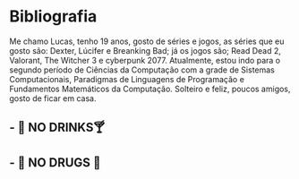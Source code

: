 # Bibliografia
Me chamo Lucas, tenho 19 anos, gosto de séries e jogos, as séries que eu gosto são: Dexter, Lúcifer e Breanking Bad; já os jogos são; Read Dead 2, Valorant, The Witcher 3 e cyberpunk 2077.
Atualmente, estou indo para o segundo período de Ciências da Computação com a grade de Sistemas Computacionais, Paradigmas de Linguagens de Programação e Fundamentos Matemáticos da Computação.
Solteiro e feliz, poucos amigos, gosto de ficar em casa.

## - 🚫 NO DRINKS🍸 

## - 🚫 NO DRUGS 🚬
